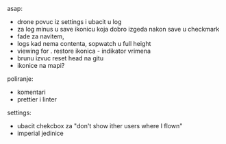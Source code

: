 asap:
- drone povuc iz settings i ubacit  u log
- za log minus u save ikonicu koja dobro izgeda nakon save u checkmark
- fade za navitem,
- logs kad nema contenta, sopwatch u full height
- viewing for . restore ikonica - indikator vrimena
- brunu izvuc reset head na gitu
- ikonice na mapi?

poliranje: 
- komentari
- prettier i linter

settings: 
- ubacit chekcbox za "don't show ither users where I flown"
- imperial jedinice
